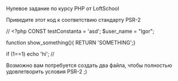Нулевое задание по курсу PHP от LoftSchool

Приведите этот код к соответствию стандарту PSR-2

// <?php
CONST testConstanta = 'asd';
$user_name = "Igor";

function show_something(){ RETURN 'SOMETHING';}

if (1==1) echo 'hi'; //



Возможно вам потребуется создать два файла, чтобы полностью удовлетворить условия PSR-2 ;)
